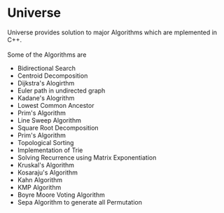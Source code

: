 # Universe
Universe provides solution to major Algorithms which are mplemented in C++. <br> <br>
Some of the Algorithms are
<ul>
  <li> Bidirectional Search </li>
  <li> Centroid Decomposition </li>
  <li> Dijkstra's Alogirthm </li>
  <li> Euler path in undirected graph </li>
  <li> Kadane's Alogrithm </li>
  <li> Lowest Common Ancestor </li>
  <li> Prim's Algorithm </li>
  <li> Line Sweep Algorithm </li>
  <li> Square Root Decomposition </li>
  <li> Prim's Algorithm </li>
  <li> Topological Sorting </li>
  <li> Implementation of Trie </li>
  <li> Solving Recurrence using Matrix Exponentiation </li>
  <li> Kruskal's Algorithm </li>
  <li> Kosaraju's Algorithm </li>
  <li> Kahn Algorithm </li>
  <li> KMP Algorithm </li>
  <li> Boyre Moore Voting Algorithm </li>
  <li> Sepa Algorithm to generate all Permutation </li>
</ul>
